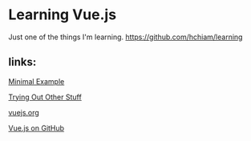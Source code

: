 # Learning Vue.js
Just one of the things I'm learning. https://github.com/hchiam/learning
## links:
[Minimal Example](https://codepen.io/hchiam/pen/Qgbmwr)

[Trying Out Other Stuff](https://codepen.io/hchiam/pen/NayYpO?editors=0010)

[vuejs.org](https://vuejs.org/)

[Vue.js on GitHub](https://github.com/vuejs/vue)
